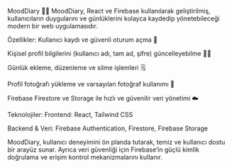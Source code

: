 MoodDiary 📝✨
MoodDiary, React ve Firebase kullanılarak geliştirilmiş, kullanıcıların duygularını ve günlüklerini kolayca kaydedip yönetebileceği modern bir web uygulamasıdır.

Özellikler:
Kullanıcı kaydı ve güvenli oturum açma 🔐

Kişisel profil bilgilerini (kullanıcı adı, tam ad, şifre) güncelleyebilme 🧑‍💻

Günlük ekleme, düzenleme ve silme işlemleri 🗒️

Profil fotoğrafı yükleme ve varsayılan fotoğraf kullanımı 📸

Firebase Firestore ve Storage ile hızlı ve güvenilir veri yönetimi ☁️

Teknolojiler:
Frontend: React, Tailwind CSS

Backend & Veri: Firebase Authentication, Firestore, Firebase Storage

MoodDiary, kullanıcı deneyimini ön planda tutarak, temiz ve kullanıcı dostu bir arayüz sunar. Ayrıca veri güvenliği için Firebase’in güçlü kimlik doğrulama ve erişim kontrol mekanizmalarını kullanır.